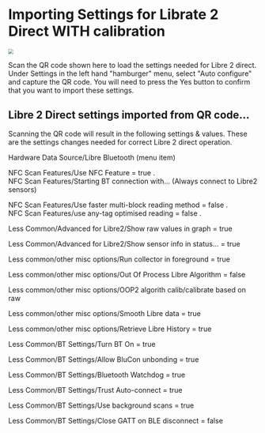 # Importing Settings for Librate 2 Direct WITH calibration

<img src="../images/qr_libre2direct-calib.png" style="zoom:60%;" />

Scan the QR code shown here to load the settings needed for Libre 2 direct. Under Settings in the left hand "hamburger" menu, select "Auto configure" and capture the QR code. You will need to press the Yes button to confirm that you want to import these settings.

## Libre 2 Direct settings imported from QR code...

Scanning the QR code will result in the following settings & values.
These are the settings changes needed for correct Libre 2 direct operation.

Hardware Data Source/Libre Bluetooth (menu item)
    
NFC Scan Features/Use NFC Feature = true
.  
NFC Scan Features/Starting BT connection with...  (Always connect to Libre2 sensors) 
   
NFC Scan Features/Use faster multi-block reading method = false
.   
NFC Scan Features/use any-tag optimised reading = false
.  

Less Common/Advanced for Libre2/Show raw values in graph = true
     
Less Common/Advanced for Libre2/Show sensor info in status... = true
    
     
Less common/other misc options/Run collector in foreground = true
     
Less common/other misc options/Out Of Process Libre Algorithm = false
     
Less common/other misc options/OOP2 algorith calib/calibrate based on raw 
    
Less common/other misc options/Smooth Libre data = true
     
Less common/other misc options/Retrieve Libre History = true
     

Less Common/BT Settings/Turn BT On = true
   
Less Common/BT Settings/Allow BluCon unbonding = true
    
Less Common/BT Settings/Bluetooth Watchdog = true
   
Less Common/BT Settings/Trust Auto-connect = true
    
Less Common/BT Settings/Use background scans = true
    
Less Common/BT Settings/Close GATT on BLE disconnect = false
    

